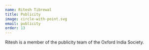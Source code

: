 ```yaml
---
name: Ritesh Tibrewal
title: Publicity
image: circle-with-point.svg
email: publicity
order: 13
---
```


Ritesh is a member of the publicity team of the Oxford India Society.

